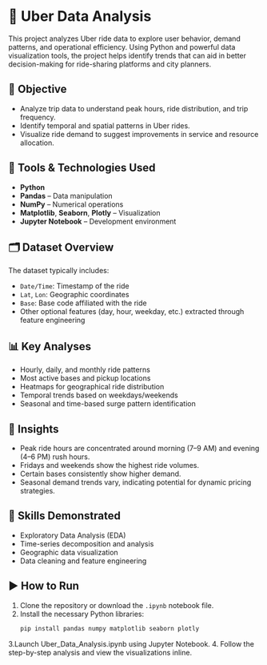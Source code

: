 # 🚖 Uber Data Analysis

This project analyzes Uber ride data to explore user behavior, demand patterns, and operational efficiency. Using Python and powerful data visualization tools, the project helps identify trends that can aid in better decision-making for ride-sharing platforms and city planners.

## 🎯 Objective

- Analyze trip data to understand peak hours, ride distribution, and trip frequency.
- Identify temporal and spatial patterns in Uber rides.
- Visualize ride demand to suggest improvements in service and resource allocation.

## 🧰 Tools & Technologies Used

- **Python**
- **Pandas** – Data manipulation
- **NumPy** – Numerical operations
- **Matplotlib**, **Seaborn**, **Plotly** – Visualization
- **Jupyter Notebook** – Development environment

## 🗂️ Dataset Overview

The dataset typically includes:
- `Date/Time`: Timestamp of the ride
- `Lat`, `Lon`: Geographic coordinates
- `Base`: Base code affiliated with the ride
- Other optional features (day, hour, weekday, etc.) extracted through feature engineering

## 📊 Key Analyses

- Hourly, daily, and monthly ride patterns
- Most active bases and pickup locations
- Heatmaps for geographical ride distribution
- Temporal trends based on weekdays/weekends
- Seasonal and time-based surge pattern identification

## 📌 Insights

- Peak ride hours are concentrated around morning (7–9 AM) and evening (4–6 PM) rush hours.
- Fridays and weekends show the highest ride volumes.
- Certain bases consistently show higher demand.
- Seasonal demand trends vary, indicating potential for dynamic pricing strategies.

## 🧠 Skills Demonstrated

- Exploratory Data Analysis (EDA)
- Time-series decomposition and analysis
- Geographic data visualization
- Data cleaning and feature engineering

## ▶️ How to Run

1. Clone the repository or download the `.ipynb` notebook file.
2. Install the necessary Python libraries:
   ```bash
   pip install pandas numpy matplotlib seaborn plotly
3.Launch Uber_Data_Analysis.ipynb using Jupyter Notebook.
4. Follow the step-by-step analysis and view the visualizations inline.
